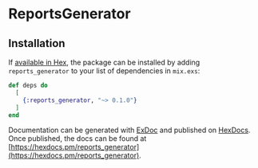 # ReportsGenerator

## Installation

If [available in Hex](https://hex.pm/docs/publish), the package can be installed
by adding `reports_generator` to your list of dependencies in `mix.exs`:

```elixir
def deps do
  [
    {:reports_generator, "~> 0.1.0"}
  ]
end
```

Documentation can be generated with [ExDoc](https://github.com/elixir-lang/ex_doc)
and published on [HexDocs](https://hexdocs.pm). Once published, the docs can
be found at [https://hexdocs.pm/reports_generator](https://hexdocs.pm/reports_generator).

